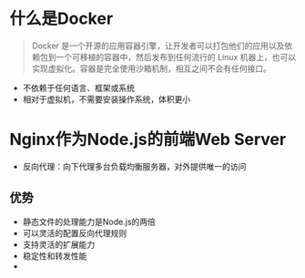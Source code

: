 # 什么是Docker
> Docker 是一个开源的应用容器引擎，让开发者可以打包他们的应用以及依赖包到一个可移植的容器中，然后发布到任何流行的 Linux 机器上，也可以实现虚拟化。容器是完全使用沙箱机制，相互之间不会有任何接口。
- 不依赖于任何语言、框架或系统
- 相对于虚拟机，不需要安装操作系统，体积更小
# Nginx作为Node.js的前端Web Server
- 反向代理：向下代理多台负载均衡服务器，对外提供唯一的访问
## 优势
- 静态文件的处理能力是Node.js的两倍
- 可以灵活的配置反向代理规则
- 支持灵活的扩展能力
- 稳定性和转发性能
- 